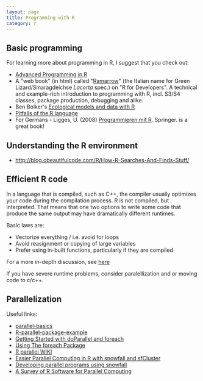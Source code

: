 ```yaml
---
layout: page
title: Programming with R
category: r
---
```


## Basic programming 

For learning more about programming in R, I suggest that you check out:

* [Advanced Programming in R](http://adv-r.had.co.nz/)
* A "web book" (in html) called "[Ramarrow](http://www.quantide.com/R/ramarro/)" (the Italian name for Green Lizard/Smaragdeichse *Lacerta* spec.) on "R for Developers". A technical and example-rich introduction to programming with R, incl. S3/S4 classes, package production, debugging and alike.
* Ben Bolker's [Ecological models and data with R](http://ms.mcmaster.ca/~bolker/emdbook/)
* [Pitfalls of the R language](http://www.burns-stat.com/documents/books/the-r-inferno/)
* For Germans - Ligges, U. (2008) [Programmieren mit R](http://www.springer.com/us/book/9783540799979). Springer. is a great book!

## Understanding the R environment 

* http://blog.obeautifulcode.com/R/How-R-Searches-And-Finds-Stuff/

## Efficient R code

In a language that is compiled, such as C++, the compiler usually optimizes your code during the compilation process. R is not compiled, but interpreted. That means that one two options to write some code that produce the same output may have dramatically different runtimes. 

Basic laws are:

* Vectorize everything / i.e. avoid for loops
* Avoid reasignment or copying of large variables
* Prefer using in-built functions, particularly if they are compiled

For a more in-depth discussion, see [here](http://adv-r.had.co.nz/Performance.html)

If you have severe runtime problems, consider paralellization and or moving code to c/c++.

## Parallelization
Useful links:

* [parallel-basics](https://github.com/berkeley-scf/tutorial-parallel-basics/blob/master/parallel-basics.Rmd)
* [R-parallel-package-example](https://github.com/timchurches/smaRts/blob/master/parallel-package/R-parallel-package-example.md)
* [Getting Started with doParallel and foreach](https://cran.r-project.org/web/packages/doParallel/vignettes/gettingstartedParallel.pdf)
* [Using The foreach Package](https://cran.r-project.org/web/packages/foreach/vignettes/foreach.pdf)
* [R parallel WIKI](https://github.com/tobigithub/R-parallel/wiki)
* [Easier Parallel Computing in R with snowfall and sfCluster](https://journal.r-project.org/archive/2009-1/RJournal_2009-1_Knaus+et+al.pdf)
* [Developing parallel programs using snowfall](https://cran.r-project.org/web/packages/snowfall/vignettes/snowfall.pdf)
* [A Survey of R Software for Parallel Computing](http://pubs.sciepub.com/ajams/2/4/9/)




